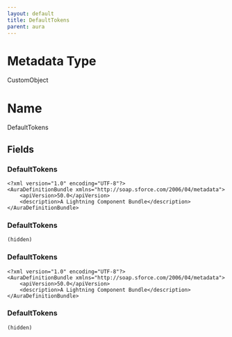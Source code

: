 ```yaml
---
layout: default
title: DefaultTokens
parent: aura
---
```

# Metadata Type
CustomObject

# Name
DefaultTokens
## Fields
### DefaultTokens

```
<?xml version="1.0" encoding="UTF-8"?>
<AuraDefinitionBundle xmlns="http://soap.sforce.com/2006/04/metadata">
    <apiVersion>50.0</apiVersion>
    <description>A Lightning Component Bundle</description>
</AuraDefinitionBundle>
```
### DefaultTokens

```
(hidden)
```
### DefaultTokens

```
<?xml version="1.0" encoding="UTF-8"?>
<AuraDefinitionBundle xmlns="http://soap.sforce.com/2006/04/metadata">
    <apiVersion>50.0</apiVersion>
    <description>A Lightning Component Bundle</description>
</AuraDefinitionBundle>
```
### DefaultTokens

```
(hidden)
```
